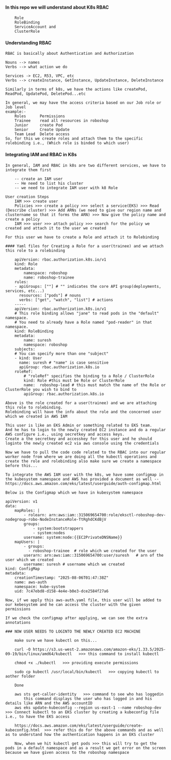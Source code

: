 #### In this repo we will understand about K8s RBAC
        Role
        RoleBinding
        ServiceAccount and 
        ClusterRole

#### Understanding RBAC

    RBAC is basically about Authentication and Authorization

    Nouns --> names
    Verbs --> what action we do

    Services -> EC2, R53, VPC, etc
    Verbs --> createInstance, GetInstance, UpdateInstance, DeleteInstance

    Similarly in terms of k8s, we have the actions like createPod, ReadPod, UpdatePod, DeletePod...etc

    In general, we may have the access criteria based on our Job role or Job level
    example:-
        Roles	   Permissions
        Trainee	   read all resources in roboshop
        Junior	   create Pod
        Senior	   Create Update
        Team Lead  Delete access
    So, for this we create roles and attach them to the specific rolebinding i.e., (Which role is binded to which user)

#### Integrating IAM and RBAC in K8s

    In general, IAM and RBAC in k8s are two different services, we have to integrate them first

        -- create an IAM user
        -- He need to list his cluster
        -- we need to integrate IAM user with k8 Role

    User creation Steps
        IAM >>> create user
        Policies >>> create a policy >>> select a service(EKS) >>> Read (Describe cluster) >>> Add ARNs (we need to give our region name and clustername so that it forms the ARN) >>> Now give the policy name and create a policy
        IAM >>> user >>> attach policy >>> search for the policy we created and attach it to the user we created
    
    For this user we have to create a Role and attach it to Rolebinding

    #### Yaml files for Creating a Role for a user(trainee) and we attach this role to a rolebinding

        apiVersion: rbac.authorization.k8s.io/v1
        kind: Role
        metadata:
            namespace: roboshop
            name: roboshop-trainee
        rules:
        - apiGroups: [""] # "" indicates the core API group(deployments, services, etc...)
          resources: ["pods"] # nouns
          verbs: ["get", "watch", "list"] # actions
        -----
        apiVersion: rbac.authorization.k8s.io/v1
        # This role binding allows "jane" to read pods in the "default" namespace.
        # You need to already have a Role named "pod-reader" in that namespace.
        kind: RoleBinding
        metadata:
            name: suresh
            namespace: roboshop
        subjects:
        # You can specify more than one "subject"
        - kind: User
          name: suresh # "name" is case sensitive
          apiGroup: rbac.authorization.k8s.io
        roleRef:
            # "roleRef" specifies the binding to a Role / ClusterRole
            kind: Role #this must be Role or ClusterRole
            name:  roboshop-lead # this must match the name of the Role or ClusterRole you wish to bind to
            apiGroup: rbac.authorization.k8s.io

    Above is the role created for a user(trainee) and we are attaching this role to rolebinding.
    Rolebinding will have the info about the role and the concerned user which we created in AWS IAM

    This user is like an EKS Admin or something related to EKS team.
    And he has to login to the newly created EC2 instance and do a regular AWS configure i.e., using secretkey and access keys.
    Create a the secretkey and accesskey for this user and he should loginto the newly created ec2 via aws console using the credentials

    Now we have to pull the code code related to the RBAC into our regular worker node from where we are doing all the kubectl operations and create the role and rolebinding also make sure we create a namespace before this...

    To integrate the AWS IAM user with the k8s, we have some configmap in the kubesystem namespace and AWS has provided a document as well -- https://docs.aws.amazon.com/eks/latest/userguide/auth-configmap.html

    Below is the Configmap which we have in kubesystem namespace 

    apiVersion: v1
    data:
        mapRoles: |
            - rolearn: arn:aws:iam::315069654700:role/eksctl-roboshop-dev-nodegroup-robo-NodeInstanceRole-TtRghdCKdBjV
            groups:
                - system:bootstrappers
                - system:nodes
            username: system:node:{{EC2PrivateDNSName}}
        mapUsers: |
            - groups:
              - roboshop-trainee  # role which we created for the user
            userarn: arn:aws:iam::315069654700:user/suresh   # arn of the user which we created
            username: suresh # username which we created
    kind: ConfigMap
    metadata:
        creationTimestamp: "2025-08-06T01:47:38Z"
        name: aws-auth
        namespace: kube-system
        uid: 7c47ebd8-d158-4e4e-b0e3-dce2584f27a6

    Now, if we apply this aws-auth.yaml file, this user will be added to our kebesystem and he can access the cluster with the given permissions

    If we check the configmap after applying, we can see the extra annotations

    ### NOW USER NEEDS TO LOGINTO THE NEWLY CREATED EC2 MACHINE

        make sure we have kubectl on this...

        curl -O https://s3.us-west-2.amazonaws.com/amazon-eks/1.33.5/2025-09-19/bin/linux/amd64/kubectl   >>> this command to install kubectl

        chmod +x ./kubectl   >>> providing execute permissions

        sudo cp kubectl /usr/local/bin/kubectl   >>> copying kubectl to aother folder

        Done

        aws sts get-caller-identity   >>> command to see who has loggedin
            this command displays the user who has logged in and his details like ARN and the AWS accountID
        aws eks update-kubeconfig --region us-east-1 --name roboshop-dev  >>> Connect kubectl to an EKS cluster by creating a kubeconfig file i.e., to have the EKS access

        https://docs.aws.amazon.com/eks/latest/userguide/create-kubeconfig.html  >>> refer this do for the above commands and as well as to understand how the authentication happens in an EKS cluster 

        Now, when we hit kubectl get pods >>> this will try to get the pods in a default namespace and as a result we get error on the screen because we have given access to the roboshop namespace




